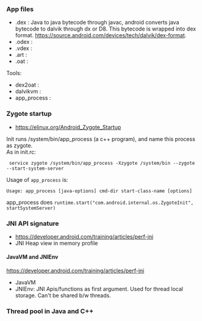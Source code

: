### App files

* .dex  : Java to java bytecode through javac, android converts java bytecode to dalvik through dx or D8. This bytecode is wrapped into dex format. https://source.android.com/devices/tech/dalvik/dex-format.
* .odex : 
* .vdex :
* .art  :
* .oat  :

Tools:
* dex2oat     :
* dalvikvm    :
* app_process : 


### Zygote startup

* https://elinux.org/Android_Zygote_Startup    
        
Init runs /system/bin/app_process (a c++ program), and name this process as zygote.    
As in init.rc:    
    
``` service zygote /system/bin/app_process -Xzygote /system/bin --zygote --start-system-server```    
    
Usage of ```app_process``` is:    

``` Usage: app_process [java-options] cmd-dir start-class-name [options] ```    
    
app_process does ```runtime.start("com.android.internal.os.ZygoteInit", startSystemServer)```    

### JNI API signature
* https://developer.android.com/training/articles/perf-jni
* JNI Heap view in memory profile

#### JavaVM and JNIEnv
https://developer.android.com/training/articles/perf-jni    
* JavaVM
* JNIEnv: JNI Apis/functions as first argument. Used for thread local storage. Can't be shared b/w threads.

### Thread pool in Java and C++
